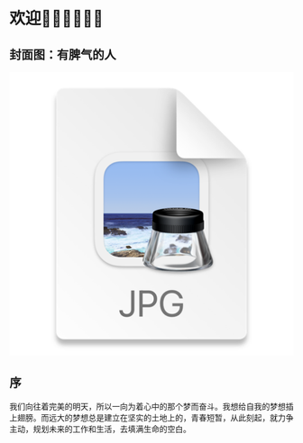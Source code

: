 # 欢迎👏🏻👏🏻👏🏻

## 封面图：有脾气的人
![img_1.png](./img_1.png)

## 序
我们向往着完美的明天，所以一向为着心中的那个梦而奋斗。我想给自我的梦想插上翅膀。而远大的梦想总是建立在坚实的土地上的，青春短暂，从此刻起，就力争主动，规划未来的工作和生活，去填满生命的空白。